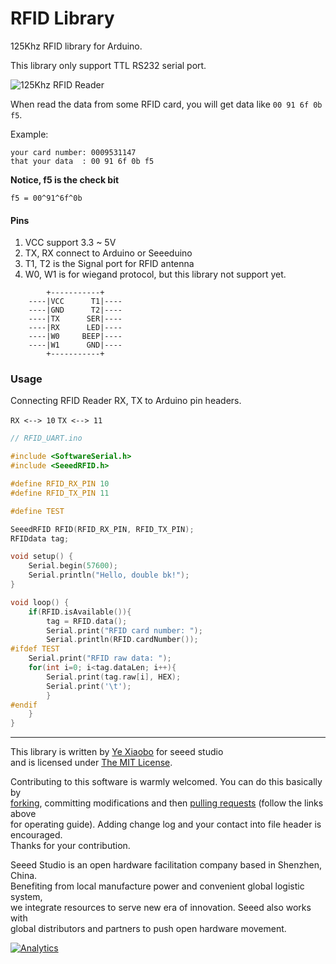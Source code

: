 RFID Library
============

125Khz RFID library for Arduino. 

This library only support TTL RS232 serial port.

![125Khz RFID Reader][RFID Image]

When read the data from some RFID card, you will get data like `00 91 6f 0b f5`.

Example:
```
your card number: 0009531147
that your data  : 00 91 6f 0b f5
```
**Notice, f5 is the check bit**

`f5 = 00^91^6f^0b`


#### Pins 

1. VCC support 3.3 ~ 5V
2. TX, RX connect to Arduino or Seeeduino
3. T1, T2 is the Signal port for RFID antenna
4. W0, W1 is for wiegand protocol, but this library not support yet.

```
		+-----------+
	----|VCC	  T1|----
	----|GND	  T2|----
	----|TX		 SER|----
	----|RX		 LED|----	
	----|W0		BEEP|----
	----|W1		 GND|----
		+-----------+
```

### Usage
Connecting RFID Reader RX, TX to Arduino pin headers.

`RX <--> 10`
`TX <--> 11`

```c
// RFID_UART.ino

#include <SoftwareSerial.h>
#include <SeeedRFID.h>

#define RFID_RX_PIN 10
#define RFID_TX_PIN 11

#define TEST

SeeedRFID RFID(RFID_RX_PIN, RFID_TX_PIN);
RFIDdata tag;

void setup() {
	Serial.begin(57600);
	Serial.println("Hello, double bk!");
}

void loop() { 
	if(RFID.isAvailable()){
		tag = RFID.data();
		Serial.print("RFID card number: ");
		Serial.println(RFID.cardNumber());
#ifdef TEST
	Serial.print("RFID raw data: ");
	for(int i=0; i<tag.dataLen; i++){
	    Serial.print(tag.raw[i], HEX);
	    Serial.print('\t');
		}
#endif
	}
}

```


----

This library is written by [Ye Xiaobo][Github Homepage] for seeed studio<br>
and is licensed under [The MIT License](https://github.com/yexiaobo-seeedstudio/RFID_Library/blob/master/LICENSE). <br>

Contributing to this software is warmly welcomed. You can do this basically by<br>
[forking](https://help.github.com/articles/fork-a-repo), committing modifications and then [pulling requests](https://help.github.com/articles/using-pull-requests) (follow the links above<br>
for operating guide). Adding change log and your contact into file header is encouraged.<br>
Thanks for your contribution.

Seeed Studio is an open hardware facilitation company based in Shenzhen, China. <br>
Benefiting from local manufacture power and convenient global logistic system, <br>
we integrate resources to serve new era of innovation. Seeed also works with <br>
global distributors and partners to push open hardware movement.<br>


[RFID Image]: http://www.seeedstudio.com/wiki/images/6/6a/RFID.jpg
[Github Homepage]: https://github.com/yexiaobo-seeedstudio



[![Analytics](https://ga-beacon.appspot.com/UA-46589105-3/RFID_Library)](https://github.com/igrigorik/ga-beacon)
